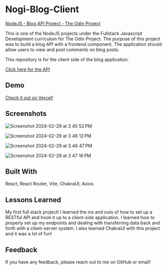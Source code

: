# Nogi-Blog-Client

[NodeJS - Blog API Project - The Odin Project](https://www.theodinproject.com/lessons/nodejs-blog-api)

This is one of the NodeJS projects under the Fullstack Javascript Development curriculum for The Odin Project. The purpose of this project was to build a blog API with a frontend component. The application should allow users to view and post comments on blog posts.

This repository is for the client side of the blog application.

[Click here for the API](https://github.com/Nogiback/Nogi-Blog-Backend)

## Demo

[Check it out on Vercel!](https://nogi-blog.vercel.app/)

## Screenshots

![Screenshot 2024-02-29 at 3 45 52 PM](https://github.com/Nogiback/Nogi-Blog-Client/assets/84485191/4def0b43-b230-40af-8b66-f18421447b26)

![Screenshot 2024-02-29 at 3 46 12 PM](https://github.com/Nogiback/Nogi-Blog-Client/assets/84485191/34ad8a1d-26be-41fd-8384-cc2f9f9ad481)

![Screenshot 2024-02-29 at 3 46 47 PM](https://github.com/Nogiback/Nogi-Blog-Client/assets/84485191/74baa6e0-8113-47b0-99dc-59da2ce135d4)

![Screenshot 2024-02-29 at 3 47 16 PM](https://github.com/Nogiback/Nogi-Blog-Client/assets/84485191/cd5f60a3-ad06-4d36-ba9a-d3de8370f2e8)


## Built With

React, React Router, Vite, ChakraUI, Axios

## Lessons Learned

My first full stack project! I learned the ins and outs of how to set up a RESTful API and hook it up to a client-side application. I learned how to properly set up my endpoints and dealing with transferring data back and forth with a client-server system. I also learned ChakraUI with this project and it was a lot of fun!

## Feedback

If you have any feedback, please reach out to me on GitHub or email!
